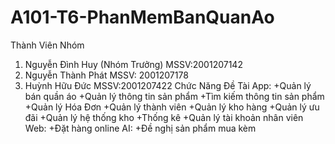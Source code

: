 # A101-T6-PhanMemBanQuanAo
Thành Viên Nhóm
1. Nguyễn Đình Huy (Nhóm Trưởng)  MSSV:2001207142 
2. Nguyễn Thành Phát MSSV: 2001207178
3. Huỳnh Hữu Đức MSSV:2001207422
Chức Năng Đề Tài 
   App:
       +Quản lý bán quần áo 
       +Quản lý thông tin sản phẩm
       +Tìm kiếm thông tin sản phẩm
       +Quản lý Hóa Đơn
       +Quản lý thành viên
       +Quản lý kho hàng
       +Quản lý ưu đãi
       +Quản lý hệ thống kho 
       +Thống kê
       +Quản lý tài khoản nhân viên
    Web:
        +Đặt hàng online
    AI:
         +Đề nghị sản phẩm mua kèm
